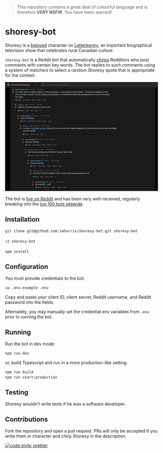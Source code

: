> This repository contains a great deal of colourful language and is therefore **VERY NSFW**. You have been warned!

# shoresy-bot

Shoresy is a [beloved](https://youtu.be/LHf1I6rlyDk) character on [Letterkenny](<https://en.wikipedia.org/wiki/Letterkenny_(TV_series)>), an important biographical television show that celebrates rural Canadian culture.

`shoresy-bot` is a Reddit bot that automatically [chirps](https://www.urbandictionary.com/define.php?term=chirp) Redditors who post comments with certain key words. The bot replies to such comments using a system of matchers to select a random Shoresy quote that is appropriate for the context.

![Give yer balls a tug!](images/thread.png?raw=true)

The bot is [live on Reddit](https://reddit.com/u/shoresy___bot) and has been very well-received, regularly breaking into the [top 100 bots sitewide](https://botrank.pastimes.eu/).

## Installation

```bash
git clone git@github.com:iwharris/shoresy-bot.git shoresy-bot

cd shoresy-bot

npm install
```

## Configuration

You must provide credentials to the bot.

```bash
cp .env.example .env
```

Copy and paste your client ID, client secret, Reddit username, and Reddit password into the fields.

Alternately, you may manually set the credential env variables from `.env` prior to running the bot.

## Running

Run the bot in dev mode:

```bash
npm run dev
```

or, build Typescript and run in a more production-like setting:

```bash
npm run build
npm run start:production
```

## Testing

Shoresy wouldn't write tests if he was a software developer.

## Contributions

Fork the repository and open a pull request. PRs will only be accepted if you write them in character and chirp Shoresy in the description.

[![code style: prettier](https://img.shields.io/badge/code_style-prettier-ff69b4.svg?style=flat-square)](https://github.com/prettier/prettier)
